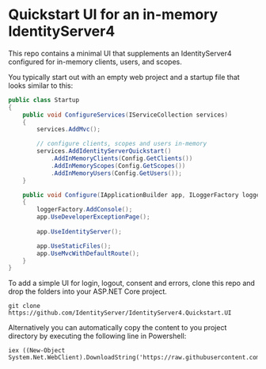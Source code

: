 # Quickstart UI for an in-memory IdentityServer4

This repo contains a minimal UI that supplements an IdentityServer4 configured for in-memory clients, users, and scopes.

You typically start out with an empty web project and a startup file that looks similar to this:

```csharp
public class Startup
{
    public void ConfigureServices(IServiceCollection services)
    {
        services.AddMvc();

        // configure clients, scopes and users in-memory
        services.AddIdentityServerQuickstart()
            .AddInMemoryClients(Config.GetClients())
            .AddInMemoryScopes(Config.GetScopes())
            .AddInMemoryUsers(Config.GetUsers());
    }

    public void Configure(IApplicationBuilder app, ILoggerFactory loggerFactory)
    {
        loggerFactory.AddConsole();
        app.UseDeveloperExceptionPage();
      
        app.UseIdentityServer();

        app.UseStaticFiles();
        app.UseMvcWithDefaultRoute();
    }
}
```

To add a simple UI for login, logout, consent and errors, clone this repo and drop the folders into your ASP.NET Core project.

`git clone https://github.com/IdentityServer/IdentityServer4.Quickstart.UI`

Alternatively you can automatically copy the content to you project directory by executing the following line in Powershell:

```
iex ((New-Object System.Net.WebClient).DownloadString('https://raw.githubusercontent.com/IdentityServer/IdentityServer4.Quickstart.UI/dev/get.ps1'))
``` 
